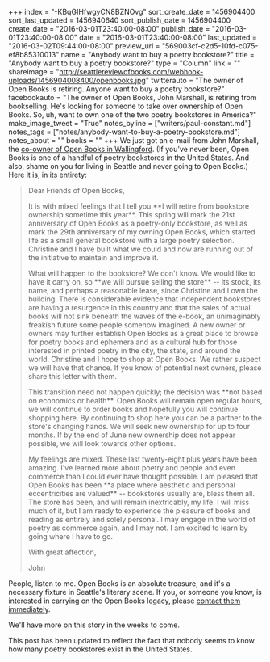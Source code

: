 +++
index = "-KBqGIHfwgyCN8BZNOvg"
sort_create_date = 1456904400
sort_last_updated = 1456940640
sort_publish_date = 1456904400
create_date = "2016-03-01T23:40:00-08:00"
publish_date = "2016-03-01T23:40:00-08:00"
date = "2016-03-01T23:40:00-08:00"
last_updated = "2016-03-02T09:44:00-08:00"
preview_url = "569003cf-c2d5-10fd-c075-ef8b85310013"
name = "Anybody want to buy a poetry bookstore?"
title = "Anybody want to buy a poetry bookstore?"
type = "Column"
link = ""
shareimage = "http://seattlereviewofbooks.com/webhook-uploads/1456904008400/openbooks.jpg"
twitterauto = "The owner of Open Books is retiring. Anyone want to buy a poetry bookstore?"
facebookauto = "The owner of Open Books, John Marshall, is retiring from bookselling. He's looking for someone to take over ownership of Open Books. So, uh, want to own one of the two poetry bookstores in America?"
make_image_tweet = "True"
notes_byline = ["writers/paul-constant.md"]
notes_tags = ["notes/anybody-want-to-buy-a-poetry-bookstore.md"]
notes_about = ""
books = ""
+++
We just got an e-mail from John Marshall, the [co-owner of Open Books in Wallingford](http://www.openpoetrybooks.com/about/). (If you've never been, Open Books is one of a handful of poetry bookstores in the United States. And also, shame on you for living in Seattle and never going to Open Books.) Here it is, in its entirety:

<blockquote><p>Dear Friends of Open Books,</p>

<p>It is with mixed feelings that I tell you **I will retire from bookstore ownership sometime this year**. This spring will mark the 21st anniversary of Open Books as a poetry-only bookstore, as well as mark the 29th anniversary of my owning Open Books, which started life as a small general bookstore with a large poetry selection. Christine and I have built what we could and now are running out of the initiative to maintain and improve it.</p>

<p>What will happen to the bookstore? We don't know. We would like to have it carry on, so **we will pursue selling the store** -- its stock, its name, and perhaps a reasonable lease, since Christine and I own the building. There is considerable evidence that independent bookstores are having a resurgence in this country and that the sales of actual books will not sink beneath the waves of the e-book, an unimaginably freakish future some people somehow imagined. A new owner or owners may further establish Open Books as a great place to browse for poetry books and ephemera and as a cultural hub for those interested in printed poetry in the city, the state, and around the world. Christine and I hope to shop at Open Books. We rather suspect we will have that chance. If you know of potential next owners, please share this letter with them.</p>

<p>This transition need not happen quickly; the decision was **not based on economics or health**. Open Books will remain open regular hours, we will continue to order books and hopefully you will continue shopping here. By continuing to shop here you can be a partner to the store's changing hands. We will seek new ownership for up to four months. If by the end of June new ownership does not appear possible, we will look towards other options.</p>

<p>My feelings are mixed. These last twenty-eight plus years have been amazing. I've learned more about poetry and people and even commerce than I could ever have thought possible. I am pleased that Open Books has been **a place where aesthetic and personal eccentricities are valued** -- bookstores usually are, bless them all. The store has been, and will remain inextricably, my life. I will miss much of it, but I am ready to experience the pleasure of books and reading as entirely and solely personal. I may engage in the world of poetry as commerce again, and I may not. I am excited to learn by going where I have to go.</p>

<p>With great affection,</p>

<p>John</p></blockquote>

People, listen to me. Open Books is an absolute treasure, and it's a necessary fixture in Seattle's literary scene. If you, or someone you know, is interested in carrying on the Open Books legacy, please [contact them immediately](http://www.openpoetrybooks.com/). 

We'll have more on this story in the weeks to come.

<p class="footer">This post has been updated to reflect the fact that nobody seems to know how many poetry bookstores exist in the United States.</p>